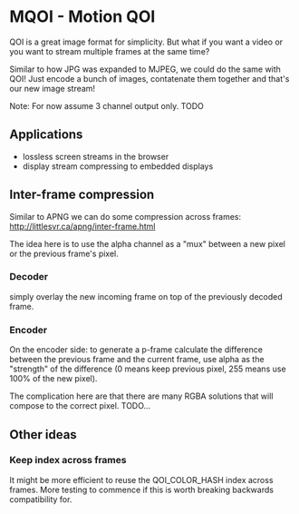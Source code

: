 # MQOI - Motion QOI

QOI is a great image format for simplicity. But what if you want a
video or you want to stream multiple frames at the same time?

Similar to how JPG was expanded to MJPEG, we could do the same with QOI!
Just encode a bunch of images, contatenate them together and that's our
new image stream!

Note: For now assume 3 channel output only. TODO

## Applications
* lossless screen streams in the browser
* display stream compressing to embedded displays

## Inter-frame compression
Similar to APNG we can do some compression across frames:
http://littlesvr.ca/apng/inter-frame.html

The idea here is to use the alpha channel as a "mux" between a new pixel or
the previous frame's pixel.

### Decoder
simply overlay the new incoming frame on top of the
previously decoded frame.

### Encoder
On the encoder side: to generate a p-frame calculate the difference between
the previous frame and the current frame, use alpha as the "strength" of the
difference (0 means keep previous pixel, 255 means use 100% of the new pixel).

The complication here are that there are many RGBA solutions that will compose
to the correct pixel. TODO...

## Other ideas

### Keep index across frames
It might be more efficient to reuse the QOI_COLOR_HASH index across frames.
More testing to commence if this is worth breaking backwards compatibility for.
